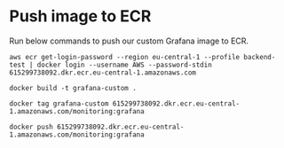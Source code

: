 # Push image to ECR
Run below commands to push our custom Grafana image to ECR.
```
aws ecr get-login-password --region eu-central-1 --profile backend-test | docker login --username AWS --password-stdin 615299738092.dkr.ecr.eu-central-1.amazonaws.com
```

```
docker build -t grafana-custom .
```

```
docker tag grafana-custom 615299738092.dkr.ecr.eu-central-1.amazonaws.com/monitoring:grafana
```

```
docker push 615299738092.dkr.ecr.eu-central-1.amazonaws.com/monitoring:grafana
```